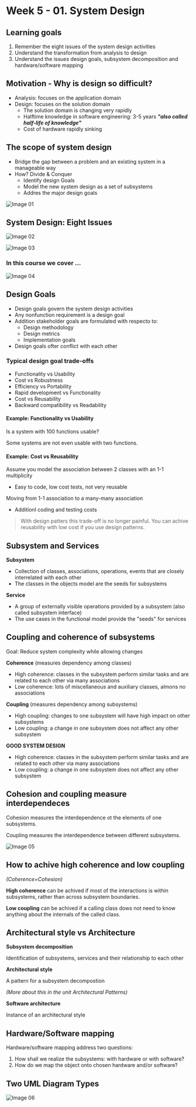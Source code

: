 
# Week 5 - 01. System Design

## Learning goals

1. Remember the eight issues of the system design activities
2. Understand the transformation from analysis to design
3. Understand the issues design goals, subsystem decomposition and hardware/software mapping


## Motivation - Why is design so difficult?

* Analysis: focuses on the application domain
* Design: focuses on the solution domain
    * The solution domain is changing very rapidly
    * Halftime knowledge in software engineering: 3-5 years __*"also called half-life of knowledge"*__
    * Cost of hardware rapidly sinking

 
## The scope of system design

* Bridge the gap between a problem and an existing system in a manageable way
* How? Divide & Conquer
    * Identify design Goals
    * Model the new system design as a set of subsystems
    * Addres the major design goals

![Image 01](./assets/01/image01.png)

## System Design: Eight Issues

![Image 02](./assets/01/image02.png)

![Image 03](./assets/01/image03.png)

### In this course we cover ...

![Image 04](./assets/01/image04.png)

## Design Goals

* Design goals govern the system design activities
* Any nonfunction requirement is a design goal
* Addition stakeholder goals are formulated with respecto to:
    * Design methodology
    * Design metrics
    * Implementation goals
* Design goals ofter conflict with each other

### Typical design goal trade-offs

* Functionality vs Usability
* Cost vs Robustness
* Efficiency vs Portability
* Rapid development vs Functionality
* Cost vs Reusability
* Backward compatibility vs Readability

#### Example: Functionality vs Usability

Is a system with 100 functions usable?

Some systems are not even usable with two functions.

#### Example: Cost vs Reusability

Assume you model the association between 2 classes with an 1-1 multiplicity

* Easy to code, low cost tests, not very reusable

Moving from 1-1 association to a many-many association

* Additionl coding and testing costs

> With design patters this trade-off is no longer painful. You can achive reusability with low cost if you use design patterns.
 
## Subsystem and Services
**Subsystem**

* Collection of classes, associations, operations, events that are closely interrelated with each other
* The classes in the objects model are the seeds for subsystems

**Service**

* A group of externally visible operations provided by a subsystem (also called subsystem interface)
* The use cases in the functional model provide the "seeds" for services

## Coupling and coherence of subsystems
Goal: Reduce system complexity while allowing changes

**Coherence** (measures dependency among classes)

* High coherence: classes in the subsystem perform similar tasks and are related to each other via many associations
* Low coherence: lots of miscellaneous and auxiliary classes, almons no associations

**Coupling** (measures dependency among subsystems)

* High coupling: changes to one subsystem will have high impact on other subsystems
* Low coupling: a change in one subsystem does not affect any other subsystem

**GOOD SYSTEM DESIGN**

* High coherence: classes in the subsystem perform similar tasks and are related to each other via many associations
* Low coupling: a change in one subsystem does not affect any other subsystem

## Cohesion and coupling measure interdependeces
Cohesion measures the interdependence ot the elements of one subsystems.

Coupling measures the interdependence between different subsystems.

![Image 05](./assets/01/image05.png)

## How to achive high coherence and low coupling
*(Coherence=Cohesion)*

**High coherence** can be achived if most of the interactions is within subsystems, rather than across subsystem boundaries.

**Low coupling** can be achived if a calling class dows not need to know anything about the internals of the called class.

## Architectural style vs Architecture

**Subsystem decomposition**

Identification of subsystems, services and their relationship to each other

**Architectural style**

A pattern for a subsystem decompostion

*(More about this in the unit Architectural Patterns)*

**Software architecture**

Instance of an architectural style

## Hardware/Software mapping
Hardware/software mapping address two questions:

1. How shall we realize the subsystems: with hardware or with software?
2. How do we map the object onto chosen hardware and/or software?

## Two UML Diagram Types

![Image 06](./assets/01/image06.png)


